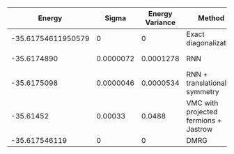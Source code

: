 | Energy                | Sigma           | Energy Variance  | Method                                                           | Data Repository                     |
|-----------------------|-----------------|------------------|------------------------------------------------------------------|-------------------------------------|
| -35.61754611950579    | 0               | 0                | Exact diagonalization                                            | N/A                                 |
| -35.6174890           | 0.0000072       | 0.0001278        | RNN                                                              | To be published                     |
| -35.6175098           | 0.0000046       | 0.0000534        | RNN + translational symmetry                                     | To be published                     |
|    -35.61452           |   0.00033         |  0.0488            |  VMC with projected fermions + Jastrow                        |                                     
| -35.617546119          |0                 |0                  |DMRG                                                             |
